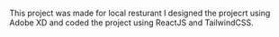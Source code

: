 This project was made for local resturant I designed the projecrt using Adobe XD and coded the project using ReactJS and TailwindCSS.
